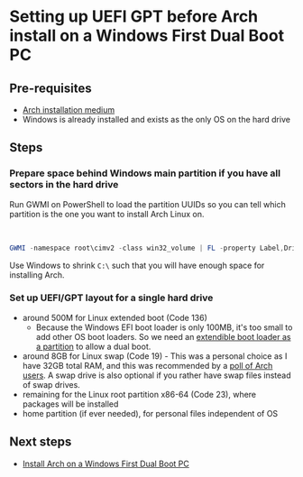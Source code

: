 # Setting up UEFI GPT before Arch install on a Windows First Dual Boot PC

## Pre-requisites

- [Arch installation medium](./create-installation-media.md)
- Windows is already installed and exists as the only OS on the hard drive

## Steps

### Prepare space behind Windows main partition if you have all sectors in the hard drive

Run GWMI on PowerShell to load the partition UUIDs so you can tell which partition is the one you want to install Arch Linux on.

<br />

```powershell
GWMI -namespace root\cimv2 -class win32_volume | FL -property Label,DriveLetter,DeviceID,SystemVolume,Capacity,Freespace
```

Use Windows to shrink `C:\` such that you will have enough space for installing Arch.

### Set up UEFI/GPT layout for a single hard drive

- around 500M for Linux extended boot (Code 136)
  - Because the Windows EFI boot loader is only 100MB, it's too small to add other OS boot loaders. So we need an [extendible boot loader as a partition](https://wiki.archlinux.org/title/Systemd-boot#Installation_using_XBOOTLDR) to allow a dual boot.
- around 8GB for Linux swap (Code 19) - This was a personal choice as I have 32GB total RAM, and this was recommended by a [poll of Arch users](https://opensource.com/article/19/2/swap-space-poll). A swap drive is also optional if you rather have swap files instead of swap drives.
- remaining for the Linux root partition x86-64 (Code 23), where packages will be installed
- home partition (if ever needed), for personal files independent of OS

## Next steps

- [Install Arch on a Windows First Dual Boot PC](./installing-windows-first-dual-boot.md)